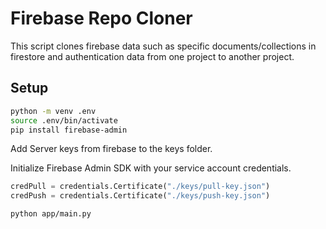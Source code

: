 # Firebase Repo Cloner

This script clones firebase data such as specific documents/collections in firestore and authentication data from one project to another project. 

## Setup

```sh
python -m venv .env
source .env/bin/activate
pip install firebase-admin
```

Add Server keys from firebase to the keys folder.

Initialize Firebase Admin SDK with your service account credentials.

```py
credPull = credentials.Certificate("./keys/pull-key.json")
credPush = credentials.Certificate("./keys/push-key.json")
```

```sh
python app/main.py
```
